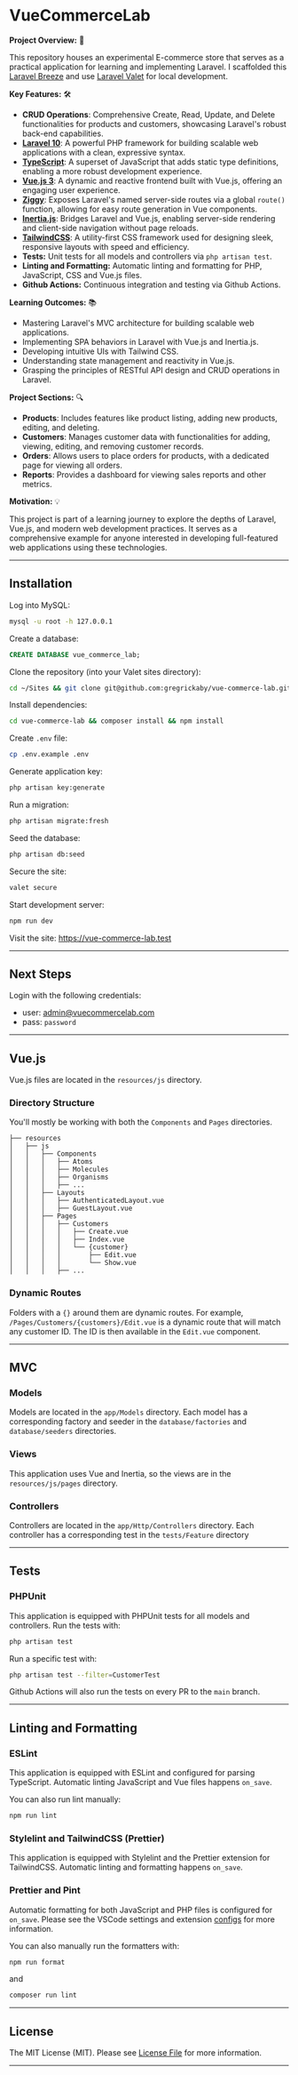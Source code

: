 # VueCommerceLab

**Project Overview:** 🚀

This repository houses an experimental E-commerce store that serves as a practical application for learning and implementing Laravel. I scaffolded this [Laravel Breeze](https://laravel.com/docs/10.x/starter-kits#breeze-and-inertia) and use [Laravel Valet](https://laravel.com/docs/10.x/valet#installation) for local development.

**Key Features:** 🛠

-   **CRUD Operations**: Comprehensive Create, Read, Update, and Delete functionalities for products and customers, showcasing Laravel's robust back-end capabilities.
-   **[Laravel 10](https://laravel.com/docs/10.x)**: A powerful PHP framework for building scalable web applications with a clean, expressive syntax.
-   **[TypeScript](https://www.typescriptlang.org/)**: A superset of JavaScript that adds static type definitions, enabling a more robust development experience.
-   **[Vue.js 3](https://vuejs.org/guide/introduction.html)**: A dynamic and reactive frontend built with Vue.js, offering an engaging user experience.
-   **[Ziggy](https://github.com/tighten/ziggy)**: Exposes Laravel's named server-side routes via a global `route()` function, allowing for easy route generation in Vue components.
-   **[Inertia.js](https://inertiajs.com/)**: Bridges Laravel and Vue.js, enabling server-side rendering and client-side navigation without page reloads.
-   **[TailwindCSS](https://tailwindcss.com/)**: A utility-first CSS framework used for designing sleek, responsive layouts with speed and efficiency.
-   **Tests:** Unit tests for all models and controllers via `php artisan test`.
-   **Linting and Formatting:** Automatic linting and formatting for PHP, JavaScript, CSS and Vue.js files.
-   **Github Actions:** Continuous integration and testing via Github Actions.

**Learning Outcomes:** 📚

-   Mastering Laravel's MVC architecture for building scalable web applications.
-   Implementing SPA behaviors in Laravel with Vue.js and Inertia.js.
-   Developing intuitive UIs with Tailwind CSS.
-   Understanding state management and reactivity in Vue.js.
-   Grasping the principles of RESTful API design and CRUD operations in Laravel.

**Project Sections:** 🔍

-   **Products**: Includes features like product listing, adding new products, editing, and deleting.
-   **Customers**: Manages customer data with functionalities for adding, viewing, editing, and removing customer records.
-   **Orders**: Allows users to place orders for products, with a dedicated page for viewing all orders.
-   **Reports**: Provides a dashboard for viewing sales reports and other metrics.

**Motivation:** 💡

This project is part of a learning journey to explore the depths of Laravel, Vue.js, and modern web development practices. It serves as a comprehensive example for anyone interested in developing full-featured web applications using these technologies.

---

## Installation

Log into MySQL:

```bash
mysql -u root -h 127.0.0.1
```

Create a database:

```sql
CREATE DATABASE vue_commerce_lab;
```

Clone the repository (into your Valet sites directory):

```bash
cd ~/Sites && git clone git@github.com:gregrickaby/vue-commerce-lab.git
```

Install dependencies:

```bash
cd vue-commerce-lab && composer install && npm install
```

Create `.env` file:

```bash
cp .env.example .env
```

Generate application key:

```bash
php artisan key:generate
```

Run a migration:

```bash
php artisan migrate:fresh
```

Seed the database:

```bash
php artisan db:seed
```

Secure the site:

```bash
valet secure
```

Start development server:

```bash
npm run dev
```

Visit the site: <https://vue-commerce-lab.test>

---

## Next Steps

Login with the following credentials:

-   user: <admin@vuecommercelab.com>
-   pass: `password`

---

## Vue.js

Vue.js files are located in the `resources/js` directory.

### Directory Structure

You'll mostly be working with both the `Components` and `Pages` directories.

```tree
├── resources
│   ├── js
│   │   ├── Components
│   │   │   ├── Atoms
│   │   │   ├── Molecules
│   │   │   ├── Organisms
│   │   │   ├── ...
│   │   ├── Layouts
│   │   │   ├── AuthenticatedLayout.vue
│   │   │   ├── GuestLayout.vue
│   │   ├── Pages
│   │   │   ├── Customers
│   │   │   │   ├── Create.vue
│   │   │   │   ├── Index.vue
│   │   │   │   └── {customer}
│   │   │   │       ├── Edit.vue
│   │   │   │       └── Show.vue
│   │   │   ├── ...
```

### Dynamic Routes

Folders with a `{}` around them are dynamic routes. For example, `/Pages/Customers/{customers}/Edit.vue` is a dynamic route that will match any customer ID. The ID is then available in the `Edit.vue` component.

---

## MVC

### Models

Models are located in the `app/Models` directory. Each model has a corresponding factory and seeder in the `database/factories` and `database/seeders` directories.

### Views

This application uses Vue and Inertia, so the views are in the `resources/js/pages` directory.

### Controllers

Controllers are located in the `app/Http/Controllers` directory. Each controller has a corresponding test in the `tests/Feature` directory

---

## Tests

### PHPUnit

This application is equipped with PHPUnit tests for all models and controllers. Run the tests with:

```bash
php artisan test
```

Run a specific test with:

```bash
php artisan test --filter=CustomerTest
```

Github Actions will also run the tests on every PR to the `main` branch.

---

## Linting and Formatting

### ESLint

This application is equipped with ESLint and configured for parsing TypeScript. Automatic linting JavaScript and Vue files happens `on_save`.

You can also run lint manually:

```bash
npm run lint
```

### Stylelint and TailwindCSS (Prettier)

This application is equipped with Stylelint and the Prettier extension for TailwindCSS. Automatic linting and formatting happens `on_save`.

### Prettier and Pint

Automatic formatting for both JavaScript and PHP files is configured for `on_save`. Please see the VSCode settings and extension [configs](https://github.com/gregrickaby/vue-commerce-lab/tree/main/.vscode) for more information.

You can also manually run the formatters with:

```bash
npm run format
```

and

```bash
composer run lint
```

---

## License

The MIT License (MIT). Please see [License File](LICENSE.md) for more information.

---

